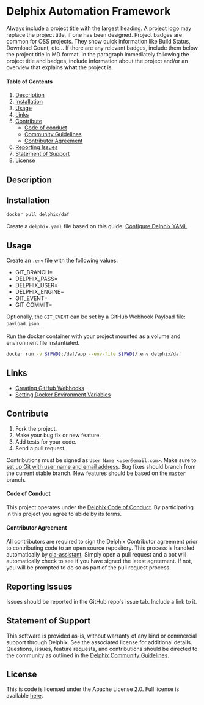 # Delphix Automation Framework

Always include a project title with the largest heading. A project logo may replace the project title, if one has been designed. Project badges are common for OSS projects. They show quick information like Build Status, Download Count, etc... If there are any relevant badges, include them below the project title in MD format. In the paragraph immediately following the project title and badges, include information about the project and/or an overview that explains **what** the project is.

#### Table of Contents
1.  [Description](#description)
2.  [Installation](#installation)
3.  [Usage](#usage)
4.  [Links](#links)
5.  [Contribute](#contribute)
    *   [Code of conduct](#code-of-conduct)
    *   [Community Guidelines](#community-guidelines)
    *   [Contributor Agreement](#contributor-agreement)
6.  [Reporting Issues](#reporting-issues)
7.  [Statement of Support](#statement-of-support)
8.  [License](#license)

## <a id="description"></a>Description


## <a id="installation"></a>Installation

```bash
docker pull delphix/daf
```

Create a `delphix.yaml` file based on this guide: [Configure Delphix YAML](./configure-delphix-yaml.md)

## <a id="usage"></a>Usage

Create an `.env` file with the following values:
*   GIT_BRANCH=
*   DELPHIX_PASS=
*   DELPHIX_USER=
*   DELPHIX_ENGINE=
*   GIT_EVENT=
*   GIT_COMMIT=

Optionally, the `GIT_EVENT` can be set by a GitHub Webhook Payload file: `payload.json`.<br /><br />
Run the docker container with your project mounted as a volume and environment file instantiated.

```bash
docker run -v ${PWD}:/daf/app --env-file ${PWD}/.env delphix/daf
```

## <a id="links"></a>Links

*   [Creating GitHub Webhooks](https://developer.github.com/webhooks/creating/)
*   [Setting Docker Environment Variables](https://docs.docker.com/engine/reference/commandline/run/#set-environment-variables--e---env---env-file)

## <a id="contribute"></a>Contribute

1.  Fork the project.
2.  Make your bug fix or new feature.
3.  Add tests for your code.
4.  Send a pull request.

Contributions must be signed as `User Name <user@email.com>`. Make sure to [set up Git with user name and email address](https://git-scm.com/book/en/v2/Getting-Started-First-Time-Git-Setup). Bug fixes should branch from the current stable branch. New features should be based on the `master` branch.

#### <a id="code-of-conduct"></a>Code of Conduct

This project operates under the [Delphix Code of Conduct](https://delphix.github.io/code-of-conduct.html). By participating in this project you agree to abide by its terms.

#### <a id="contributor-agreement"></a>Contributor Agreement

All contributors are required to sign the Delphix Contributor agreement prior to contributing code to an open source repository. This process is handled automatically by [cla-assistant](https://cla-assistant.io/). Simply open a pull request and a bot will automatically check to see if you have signed the latest agreement. If not, you will be prompted to do so as part of the pull request process.


## <a id="reporting_issues"></a>Reporting Issues

Issues should be reported in the GitHub repo's issue tab. Include a link to it.

## <a id="statement-of-support"></a>Statement of Support

This software is provided as-is, without warranty of any kind or commercial support through Delphix. See the associated license for additional details. Questions, issues, feature requests, and contributions should be directed to the community as outlined in the [Delphix Community Guidelines](https://delphix.github.io/community-guidelines.html).

## <a id="license"></a>License

This is code is licensed under the Apache License 2.0. Full license is available [here](./LICENSE).
